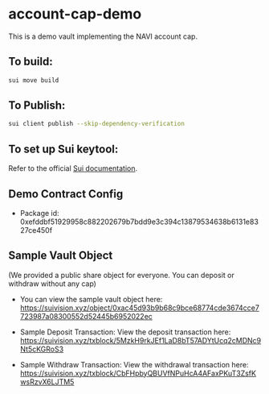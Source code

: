 # account-cap-demo

This is a demo vault implementing the NAVI account cap.

## To build:
```bash
sui move build
```

## To Publish:
```bash
sui client publish --skip-dependency-verification
```

## To set up Sui keytool:
Refer to the official [Sui documentation](https://docs.sui.io/references/cli/keytool).

## Demo Contract Config

* Package id: 0xefddbf51929958c882202679b7bdd9e3c394c13879534638b6131e8327ce450f
## Sample Vault Object 
(We provided a public share object for everyone. You can deposit or withdraw without any cap)

* You can view the sample vault object here:
https://suivision.xyz/object/0xac45d93b9b68c9bce68774cde3674cce7723987a08300552d52445b6952022ec

* Sample Deposit Transaction:
View the deposit transaction here:
https://suivision.xyz/txblock/5MzkH9rkJEf1LaD8bT57ADYtUcq2cMDNc9Nt5cKGRoS3

* Sample Withdraw Transaction:
View the withdrawal transaction here:
https://suivision.xyz/txblock/CbFHpbyQBUVfNPuHcA4AFaxPKuT3ZsfKwsRzvX6LJTM5